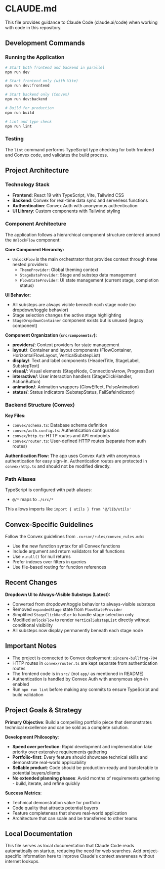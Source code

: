 # CLAUDE.md

This file provides guidance to Claude Code (claude.ai/code) when working with code in this repository.

## Development Commands

### Running the Application
```bash
# Start both frontend and backend in parallel
npm run dev

# Start frontend only (with Vite)
npm run dev:frontend

# Start backend only (Convex)
npm run dev:backend

# Build for production
npm run build

# Lint and type check
npm run lint
```

### Testing
The `lint` command performs TypeScript type checking for both frontend and Convex code, and validates the build process.

## Project Architecture

### Technology Stack
- **Frontend**: React 19 with TypeScript, Vite, Tailwind CSS
- **Backend**: Convex for real-time data sync and serverless functions
- **Authentication**: Convex Auth with anonymous authentication
- **UI Library**: Custom components with Tailwind styling

### Component Architecture

The application follows a hierarchical component structure centered around the `UnlockFlow` component:

**Core Component Hierarchy:**
- `UnlockFlow` is the main orchestrator that provides context through three nested providers:
  - `ThemeProvider`: Global theming context
  - `StageDataProvider`: Stage and substep data management
  - `FlowStateProvider`: UI state management (current stage, completion status)

**UI Behavior:**
- All substeps are always visible beneath each stage node (no dropdown/toggle behavior)
- Stage selection changes the active stage highlighting
- `StageDropdownContainer` component exists but is unused (legacy component)

**Component Organization (`src/components/`):**
- **providers/**: Context providers for state management
- **layout/**: Container and layout components (FlowContainer, HorizontalFlowLayout, VerticalSubstepList)
- **display/**: Text and label components (HeaderTitle, StageLabel, SubstepText)
- **visual/**: Visual elements (StageNode, ConnectionArrow, ProgressBar)
- **interactive/**: User interaction handlers (StageClickHandler, ActionButton)
- **animation/**: Animation wrappers (GlowEffect, PulseAnimation)
- **status/**: Status indicators (SubstepStatus, FailSafeIndicator)

### Backend Structure (Convex)

**Key Files:**
- `convex/schema.ts`: Database schema definition
- `convex/auth.config.ts`: Authentication configuration
- `convex/http.ts`: HTTP routes and API endpoints
- `convex/router.ts`: User-defined HTTP routes (separate from auth routes)

**Authentication Flow:**
The app uses Convex Auth with anonymous authentication for easy sign-in. Authentication routes are protected in `convex/http.ts` and should not be modified directly.

### Path Aliases
TypeScript is configured with path aliases:
- `@/*` maps to `./src/*`

This allows imports like `import { utils } from '@/lib/utils'`

## Convex-Specific Guidelines

Follow the Convex guidelines from `.cursor/rules/convex_rules.mdc`:
- Use the new function syntax for all Convex functions
- Include argument and return validators for all functions
- Use `v.null()` for null returns
- Prefer indexes over filters in queries
- Use file-based routing for function references

## Recent Changes

**Dropdown UI to Always-Visible Substeps (Latest):**
- Converted from dropdown/toggle behavior to always-visible substeps
- Removed `expandedStage` state from `FlowStateProvider`
- Simplified `StageClickHandler` to handle stage selection only
- Modified `UnlockFlow` to render `VerticalSubstepList` directly without conditional visibility
- All substeps now display permanently beneath each stage node

## Important Notes

- The project is connected to Convex deployment: `sincere-bullfrog-704`
- HTTP routes in `convex/router.ts` are kept separate from authentication routes
- The frontend code is in `src/` (not `app/` as mentioned in README)
- Authentication is handled by Convex Auth with anonymous sign-in enabled
- Run `npm run lint` before making any commits to ensure TypeScript and build validation

## Project Goals & Strategy

**Primary Objective**: Build a compelling portfolio piece that demonstrates technical excellence and can be sold as a complete solution.

**Development Philosophy**:
- **Speed over perfection**: Rapid development and implementation take priority over extensive requirements gathering
- **Portfolio-first**: Every feature should showcase technical skills and demonstrate real-world applicability
- **Sellable product**: Code should be production-ready and transferable to potential buyers/clients
- **No extended planning phases**: Avoid months of requirements gathering - build, iterate, and refine quickly

**Success Metrics**:
- Technical demonstration value for portfolio
- Code quality that attracts potential buyers
- Feature completeness that shows real-world application
- Architecture that can scale and be transferred to other teams

## Local Documentation

This file serves as local documentation that Claude Code reads automatically on startup, reducing the need for web searches. Add project-specific information here to improve Claude's context awareness without internet lookups.